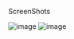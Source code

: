 ScreenShots

![image](https://github.com/Ayush-singh-07/StaffingSystem_MERN/assets/78557460/a31ff645-337a-4f02-9ffb-29c5faa20c2b)
![image](https://github.com/Ayush-singh-07/StaffingSystem_MERN/assets/78557460/23700750-fdc4-4a42-93f2-e55def44544a)

